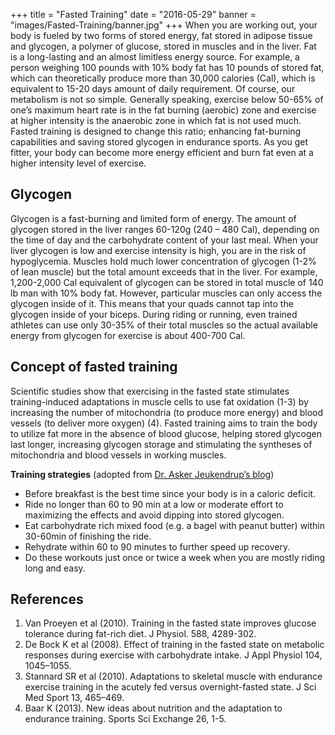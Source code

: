 +++
title  = "Fasted Training"
date   = "2016-05-29"
banner = "images/Fasted-Training/banner.jpg"
+++
﻿When you are working out, your body is fueled by two forms of stored energy, fat stored in adipose tissue and glycogen, a polymer of glucose, stored in muscles and in the liver. Fat is a long-lasting and an almost limitless energy source. For example, a person weighing 100 pounds with 10% body fat has 10 pounds of stored fat, which can theoretically produce more than 30,000 calories (Cal), which is equivalent to 15-20 days amount of daily requirement. Of course, our metabolism is not so simple. Generally speaking, exercise below 50-65% of one’s maximum heart rate is in the fat burning (aerobic) zone and exercise at higher intensity is the anaerobic zone in which fat is not used much. Fasted training is designed to change this ratio; enhancing fat-burning capabilities and saving stored glycogen in endurance sports. As you get fitter, your body can become more energy efficient and burn fat even at a higher intensity level of exercise.
 
## Glycogen


Glycogen is a fast-burning and limited form of energy. The amount of glycogen stored in the liver ranges 60-120g (240 – 480 Cal), depending on the time of day and the carbohydrate content of your last meal. When your liver glycogen is low and exercise intensity is high, you are in the risk of hypoglycemia. Muscles hold much lower concentration of glycogen (1-2% of lean muscle) but the total amount exceeds that in the liver. For example, 1,200-2,000 Cal equivalent of glycogen can be stored in total muscle of 140 lb man with 10% body fat. However, particular muscles can only access the glycogen inside of it. This means that your quads cannot tap into the glycogen inside of your biceps. During riding or running, even trained athletes can use only 30-35% of their total muscles so the actual available energy from glycogen for exercise is about 400-700 Cal.
 
## Concept of fasted training


Scientific studies show that exercising in the fasted state stimulates training-induced adaptations in muscle cells to use fat oxidation (1-3) by increasing the number of mitochondria (to produce more energy) and blood vessels (to deliver more oxygen) (4). Fasted training aims to train the body to utilize fat more in the absence of blood glucose, helping stored glycogen last longer, increasing glycogen storage and stimulating the syntheses of mitochondria and blood vessels in working muscles. 
 
**Training strategies** (adopted from [Dr. Asker Jeukendrup’s blog](http://www.mysportscience.com))


* Before breakfast is the best time since your body is in a caloric deficit.
* Ride no longer than 60 to 90 min at a low or moderate effort to maximizing the effects and avoid dipping into stored glycogen.
* Eat carbohydrate rich mixed food (e.g. a bagel with peanut butter) within 30-60min of finishing the ride.
* Rehydrate within 60 to 90 minutes to further speed up recovery.
* Do these workouts just once or twice a week when you are mostly riding long and easy.
 
## References


1. Van Proeyen et al (2010). Training in the fasted state improves glucose tolerance during fat-rich diet. J Physiol. 588, 4289-302.
2. De Bock K et al (2008). Effect of training in the fasted state on metabolic responses during exercise with carbohydrate intake. J Appl Physiol 104, 1045–1055.
3. Stannard SR et al (2010). Adaptations to skeletal muscle with endurance exercise training in the acutely fed versus overnight-fasted state. J Sci Med Sport 13, 465–469.
4. Baar K (2013). New ideas about nutrition and the adaptation to endurance training. Sports Sci Exchange 26, 1-5.